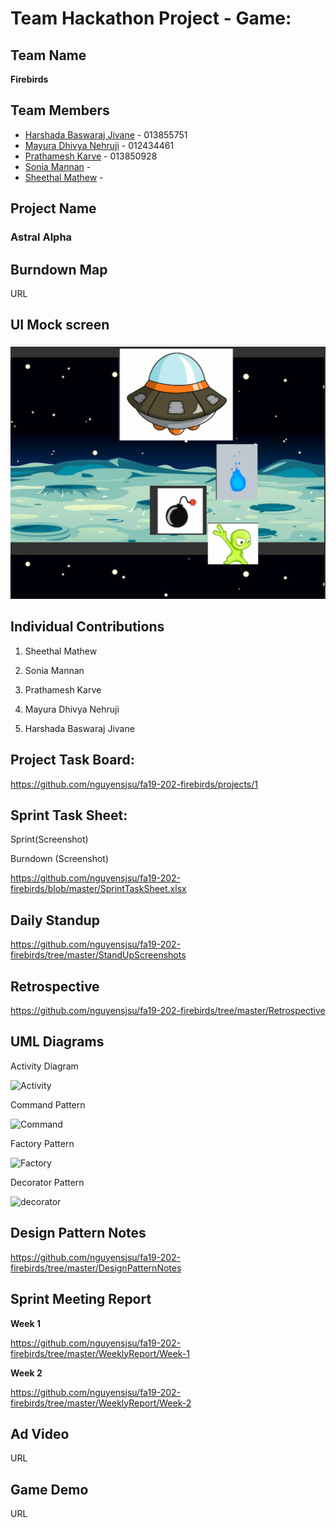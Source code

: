 # Team Hackathon Project - Game:

## Team Name

**Firebirds**

## Team Members

* [Harshada Baswaraj Jivane](https://github.com/harshadajiv) - 013855751
* [Mayura Dhivya Nehruji](https://github.com/MayuraDhivyaNehruji) - 012434461
* [Prathamesh Karve](https://github.com/prathamr) - 013850928
* [Sonia Mannan](https://github.com/) - 
* [Sheethal Mathew](https://github.com/) - 


## Project Name
### Astral Alpha


## Burndown Map
URL

## UI Mock screen
![](images/mock1.png)

## Individual Contributions
1. Sheethal Mathew


2. Sonia Mannan


3. Prathamesh Karve


4. Mayura Dhivya Nehruji


5. Harshada Baswaraj Jivane

## Project Task Board:
https://github.com/nguyensjsu/fa19-202-firebirds/projects/1

## Sprint Task Sheet:

Sprint(Screenshot) 


Burndown (Screenshot)


https://github.com/nguyensjsu/fa19-202-firebirds/blob/master/SprintTaskSheet.xlsx


## Daily Standup
https://github.com/nguyensjsu/fa19-202-firebirds/tree/master/StandUpScreenshots

## Retrospective
https://github.com/nguyensjsu/fa19-202-firebirds/tree/master/Retrospective

## UML Diagrams

Activity Diagram

![Activity](https://user-images.githubusercontent.com/55175861/69290299-5cf80b80-0bb4-11ea-84ec-898069040c9e.png)


Command Pattern

![Command](https://user-images.githubusercontent.com/55175861/69271649-155c8a00-0b8a-11ea-93e4-689e42b9469d.png)


Factory Pattern

![Factory](https://user-images.githubusercontent.com/55175861/69271894-93209580-0b8a-11ea-9593-d6a98aed77d7.png)


Decorator Pattern

![decorator](https://user-images.githubusercontent.com/55175861/69271830-6ff5e600-0b8a-11ea-897c-72a9bca88d1e.png)


## Design Pattern Notes
https://github.com/nguyensjsu/fa19-202-firebirds/tree/master/DesignPatternNotes


## Sprint Meeting Report

**Week 1**

https://github.com/nguyensjsu/fa19-202-firebirds/tree/master/WeeklyReport/Week-1

**Week 2**

https://github.com/nguyensjsu/fa19-202-firebirds/tree/master/WeeklyReport/Week-2

## Ad Video
URL

## Game Demo
URL
